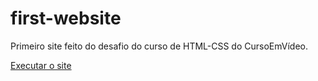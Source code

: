 # first-website
Primeiro site feito do desafio do curso de HTML-CSS do CursoEmVídeo.

<a href="https://jeiellima.github.io/first-website/" target="_blank">Executar o site</a>
